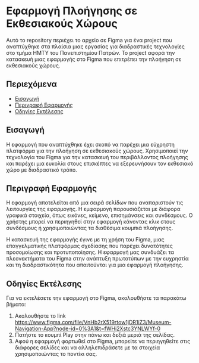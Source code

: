 # Εφαρμογή Πλοήγησης σε Εκθεσιακούς Χώρους

Αυτό το repository περιέχει το αρχείο σε Figma για ένα project που αναπτύχθηκε στα πλαίσια μιας εργασίας για διαδραστικές τεχνολογίες στο τμήμα ΗΜΤΥ του Πανεπιστημίου Πατρών. Το project αφορά την κατασκευή μιας εφαρμογής στο Figma που επιτρέπει την πλοήγηση σε εκθεσιακούς χώρους.

## Περιεχόμενα

- [Εισαγωγή](#εισαγωγή)
- [Περιγραφή Εφαρμογής](#περιγραφή-εφαρμογής)
- [Οδηγίες Εκτέλεσης](#οδηγίες-εκτέλεσης)

## Εισαγωγή

Η εφαρμογή που αναπτύχθηκε έχει σκοπό να παρέχει μια εύχρηστη πλατφόρμα για την πλοήγηση σε εκθεσιακούς χώρους. Χρησιμοποιεί την τεχνολογία του Figma για την κατασκευή του περιβάλλοντος πλοήγησης και παρέχει μια ευκολία στους επισκέπτες να εξερευνήσουν τον εκθεσιακό χώρο με διαδραστικό τρόπο.

## Περιγραφή Εφαρμογής

Η εφαρμογή αποτελείται από μια σειρά σελίδων που αναπαριστούν τις λειτουργίες της εφαρμογής. Η εμφαρμογή παρουσιάζεται με διάφορα γραφικά στοιχεία, όπως εικόνες, κείμενο, επισημάνσεις και συνδέσμους. Ο χρήστης μπορεί να περιηγηθεί στην εφαρμογή κάνοντας κλικ στους συνδέσμους ή χρησιμοποιώντας τα διαθέσιμα κουμπιά πλοήγησης.

Η κατασκευή της εφαρμογής έγινε με τη χρήση του Figma, μιας επαγγελματικής πλατφόρμας σχεδίασης που παρέχει δυνατότητες προσομοίωσης και προτυποποίησης. Η εφαρμογή μας συνδυάζει τα πλεονεκτήματα του Figma στην ανάπτυξη πρωτοτύπων με την ευχρηστία και τη διαδραστικότητα που απαιτούνται για μια εφαρμογή πλοήγησης.

## Οδηγίες Εκτέλεσης

Για να εκτελέσετε την εφαρμογή στο Figma, ακολουθήστε τα παρακάτω βήματα:

1. Ακολουθήστε το link https://www.figma.com/file/VnHb2rX519rtow1jDR1iZ3/Museum-Navigation-App?node-id=0%3A1&t=fWHi2Xstc3YNLWYf-0
2. Πατήστε το κουμπί Play στην πάνω και δεξιά μεριά της σελίδας.
3. Αφού η εφαρμογή φορτωθεί στο Figma, μπορείτε να περιηγηθείτε στις διάφορες σελίδες και να αλληλεπιδράσετε με τα στοιχεία χρησιμοποιώντας το ποντίκι σας.

